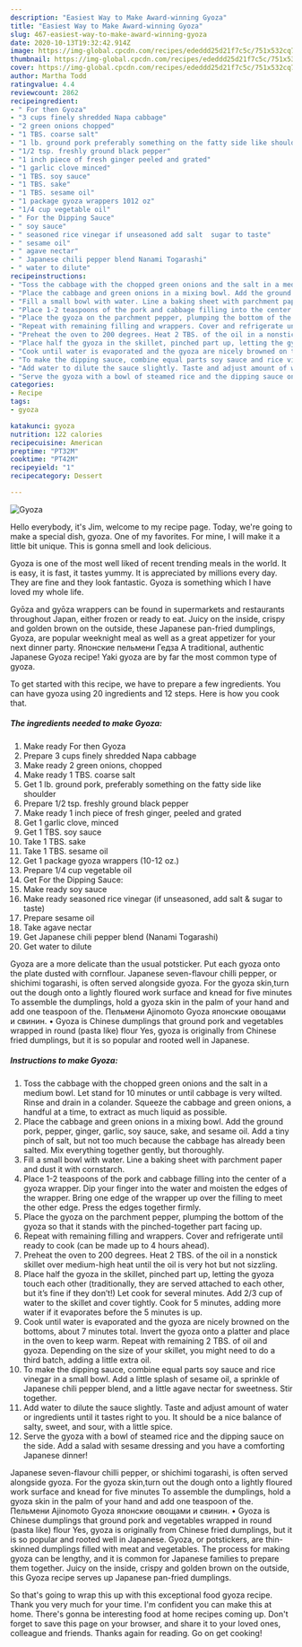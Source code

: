 ```yaml
---
description: "Easiest Way to Make Award-winning Gyoza"
title: "Easiest Way to Make Award-winning Gyoza"
slug: 467-easiest-way-to-make-award-winning-gyoza
date: 2020-10-13T19:32:42.914Z
image: https://img-global.cpcdn.com/recipes/ededdd25d21f7c5c/751x532cq70/gyoza-recipe-main-photo.jpg
thumbnail: https://img-global.cpcdn.com/recipes/ededdd25d21f7c5c/751x532cq70/gyoza-recipe-main-photo.jpg
cover: https://img-global.cpcdn.com/recipes/ededdd25d21f7c5c/751x532cq70/gyoza-recipe-main-photo.jpg
author: Martha Todd
ratingvalue: 4.4
reviewcount: 2862
recipeingredient:
- " For then Gyoza"
- "3 cups finely shredded Napa cabbage"
- "2 green onions chopped"
- "1 TBS. coarse salt"
- "1 lb. ground pork preferably something on the fatty side like shoulder"
- "1/2 tsp. freshly ground black pepper"
- "1 inch piece of fresh ginger peeled and grated"
- "1 garlic clove minced"
- "1 TBS. soy sauce"
- "1 TBS. sake"
- "1 TBS. sesame oil"
- "1 package gyoza wrappers 1012 oz"
- "1/4 cup vegetable oil"
- " For the Dipping Sauce"
- " soy sauce"
- " seasoned rice vinegar if unseasoned add salt  sugar to taste"
- " sesame oil"
- " agave nectar"
- " Japanese chili pepper blend Nanami Togarashi"
- " water to dilute"
recipeinstructions:
- "Toss the cabbage with the chopped green onions and the salt in a medium bowl. Let stand for 10 minutes or until cabbage is very wilted. Rinse and drain in a colander. Squeeze the cabbage and green onions, a handful at a time, to extract as much liquid as possible."
- "Place the cabbage and green onions in a mixing bowl. Add the ground pork, pepper, ginger, garlic, soy sauce, sake, and sesame oil. Add a tiny pinch of salt, but not too much because the cabbage has already been salted. Mix everything together gently, but thoroughly."
- "Fill a small bowl with water. Line a baking sheet with parchment paper and dust it with cornstarch."
- "Place 1-2 teaspoons of the pork and cabbage filling into the center of a gyoza wrapper. Dip your finger into the water and moisten the edges of the wrapper. Bring one edge of the wrapper up over the filling to meet the other edge. Press the edges together firmly."
- "Place the gyoza on the parchment pepper, plumping the bottom of the gyoza so that it stands with the pinched-together part facing up."
- "Repeat with remaining filling and wrappers. Cover and refrigerate until ready to cook (can be made up to 4 hours ahead)."
- "Preheat the oven to 200 degrees. Heat 2 TBS. of the oil in a nonstick skillet over medium-high heat until the oil is very hot but not sizzling."
- "Place half the gyoza in the skillet, pinched part up, letting the gyoza touch each other (traditionally, they are served attached to each other, but it’s fine if they don’t!) Let cook for several minutes. Add 2/3 cup of water to the skillet and cover tightly. Cook for 5 minutes, adding more water if it evaporates before the 5 minutes is up."
- "Cook until water is evaporated and the gyoza are nicely browned on the bottoms, about 7 minutes total. Invert the gyoza onto a platter and place in the oven to keep warm. Repeat with remaining 2 TBS. of oil and gyoza. Depending on the size of your skillet, you might need to do a third batch, adding a little extra oil."
- "To make the dipping sauce, combine equal parts soy sauce and rice vinegar in a small bowl. Add a little splash of sesame oil, a sprinkle of Japanese chili pepper blend, and a little agave nectar for sweetness. Stir together."
- "Add water to dilute the sauce slightly. Taste and adjust amount of water or ingredients until it tastes right to you. It should be a nice balance of salty, sweet, and sour, with a little spice."
- "Serve the gyoza with a bowl of steamed rice and the dipping sauce on the side. Add a salad with sesame dressing and you have a comforting Japanese dinner!"
categories:
- Recipe
tags:
- gyoza

katakunci: gyoza 
nutrition: 122 calories
recipecuisine: American
preptime: "PT32M"
cooktime: "PT42M"
recipeyield: "1"
recipecategory: Dessert

---
```



![Gyoza](https://img-global.cpcdn.com/recipes/ededdd25d21f7c5c/751x532cq70/gyoza-recipe-main-photo.jpg)

Hello everybody, it's Jim, welcome to my recipe page. Today, we're going to make a special dish, gyoza. One of my favorites. For mine, I will make it a little bit unique. This is gonna smell and look delicious.

Gyoza is one of the most well liked of recent trending meals in the world. It is easy, it is fast, it tastes yummy. It is appreciated by millions every day. They are fine and they look fantastic. Gyoza is something which I have loved my whole life.

Gyōza and gyōza wrappers can be found in supermarkets and restaurants throughout Japan, either frozen or ready to eat. Juicy on the inside, crispy and golden brown on the outside, these Japanese pan-fried dumplings, Gyoza, are popular weeknight meal as well as a great appetizer for your next dinner party. Японские пельмени Гедза A traditional, authentic Japanese Gyoza recipe! Yaki gyoza are by far the most common type of gyoza.


To get started with this recipe, we have to prepare a few ingredients. You can have gyoza using 20 ingredients and 12 steps. Here is how you cook that.

<!--inarticleads1-->

##### The ingredients needed to make Gyoza:

1. Make ready  For then Gyoza
1. Prepare 3 cups finely shredded Napa cabbage
1. Make ready 2 green onions, chopped
1. Make ready 1 TBS. coarse salt
1. Get 1 lb. ground pork, preferably something on the fatty side like shoulder
1. Prepare 1/2 tsp. freshly ground black pepper
1. Make ready 1 inch piece of fresh ginger, peeled and grated
1. Get 1 garlic clove, minced
1. Get 1 TBS. soy sauce
1. Take 1 TBS. sake
1. Take 1 TBS. sesame oil
1. Get 1 package gyoza wrappers (10-12 oz.)
1. Prepare 1/4 cup vegetable oil
1. Get  For the Dipping Sauce:
1. Make ready  soy sauce
1. Make ready  seasoned rice vinegar (if unseasoned, add salt &amp; sugar to taste)
1. Prepare  sesame oil
1. Take  agave nectar
1. Get  Japanese chili pepper blend (Nanami Togarashi)
1. Get  water to dilute


Gyoza are a more delicate than the usual potsticker. Put each gyoza onto the plate dusted with cornflour. Japanese seven-flavour chilli pepper, or shichimi togarashi, is often served alongside gyoza. For the gyoza skin,turn out the dough onto a lightly floured work surface and knead for five minutes To assemble the dumplings, hold a gyoza skin in the palm of your hand and add one teaspoon of the. Пельмени Ajinomoto Gyoza японские овощами и свинин. • Gyoza is Chinese dumplings that ground pork and vegetables wrapped in round (pasta like) flour Yes, gyoza is originally from Chinese fried dumplings, but it is so popular and rooted well in Japanese. 

<!--inarticleads2-->

##### Instructions to make Gyoza:

1. Toss the cabbage with the chopped green onions and the salt in a medium bowl. Let stand for 10 minutes or until cabbage is very wilted. Rinse and drain in a colander. Squeeze the cabbage and green onions, a handful at a time, to extract as much liquid as possible.
1. Place the cabbage and green onions in a mixing bowl. Add the ground pork, pepper, ginger, garlic, soy sauce, sake, and sesame oil. Add a tiny pinch of salt, but not too much because the cabbage has already been salted. Mix everything together gently, but thoroughly.
1. Fill a small bowl with water. Line a baking sheet with parchment paper and dust it with cornstarch.
1. Place 1-2 teaspoons of the pork and cabbage filling into the center of a gyoza wrapper. Dip your finger into the water and moisten the edges of the wrapper. Bring one edge of the wrapper up over the filling to meet the other edge. Press the edges together firmly.
1. Place the gyoza on the parchment pepper, plumping the bottom of the gyoza so that it stands with the pinched-together part facing up.
1. Repeat with remaining filling and wrappers. Cover and refrigerate until ready to cook (can be made up to 4 hours ahead).
1. Preheat the oven to 200 degrees. Heat 2 TBS. of the oil in a nonstick skillet over medium-high heat until the oil is very hot but not sizzling.
1. Place half the gyoza in the skillet, pinched part up, letting the gyoza touch each other (traditionally, they are served attached to each other, but it’s fine if they don’t!) Let cook for several minutes. Add 2/3 cup of water to the skillet and cover tightly. Cook for 5 minutes, adding more water if it evaporates before the 5 minutes is up.
1. Cook until water is evaporated and the gyoza are nicely browned on the bottoms, about 7 minutes total. Invert the gyoza onto a platter and place in the oven to keep warm. Repeat with remaining 2 TBS. of oil and gyoza. Depending on the size of your skillet, you might need to do a third batch, adding a little extra oil.
1. To make the dipping sauce, combine equal parts soy sauce and rice vinegar in a small bowl. Add a little splash of sesame oil, a sprinkle of Japanese chili pepper blend, and a little agave nectar for sweetness. Stir together.
1. Add water to dilute the sauce slightly. Taste and adjust amount of water or ingredients until it tastes right to you. It should be a nice balance of salty, sweet, and sour, with a little spice.
1. Serve the gyoza with a bowl of steamed rice and the dipping sauce on the side. Add a salad with sesame dressing and you have a comforting Japanese dinner!


Japanese seven-flavour chilli pepper, or shichimi togarashi, is often served alongside gyoza. For the gyoza skin,turn out the dough onto a lightly floured work surface and knead for five minutes To assemble the dumplings, hold a gyoza skin in the palm of your hand and add one teaspoon of the. Пельмени Ajinomoto Gyoza японские овощами и свинин. • Gyoza is Chinese dumplings that ground pork and vegetables wrapped in round (pasta like) flour Yes, gyoza is originally from Chinese fried dumplings, but it is so popular and rooted well in Japanese. Gyoza, or potstickers, are thin-skinned dumplings filled with meat and vegetables. The process for making gyoza can be lengthy, and it is common for Japanese families to prepare them together. Juicy on the inside, crispy and golden brown on the outside, this Gyoza recipe serves up Japanese pan-fried dumplings. 

So that's going to wrap this up with this exceptional food gyoza recipe. Thank you very much for your time. I'm confident you can make this at home. There's gonna be interesting food at home recipes coming up. Don't forget to save this page on your browser, and share it to your loved ones, colleague and friends. Thanks again for reading. Go on get cooking!
